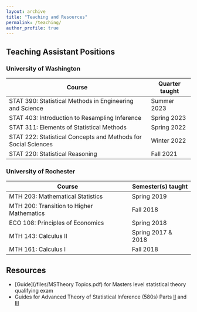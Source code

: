 ```yaml
---
layout: archive
title: "Teaching and Resources"
permalink: /teaching/
author_profile: true
---
```


## Teaching Assistant Positions

### University of Washington

| Course                                                         | Quarter taught| 
| --------                                                       | ------        |
| STAT 390: Statistical Methods in Engineering and Science       | Summer 2023   |
| STAT 403: Introduction to Resampling Inference                 | Spring 2023   | 
| STAT 311: Elements of Statistical Methods                      | Spring 2022   |
| STAT 222: Statistical Concepts and Methods for Social Sciences | Winter 2022   |
| STAT 220: Statistical Reasoning                                | Fall 2021     |


### University of Rochester

| Course                                                         | Semester(s) taught| 
| --------                                                       | ------            |
| MTH 203: Mathematical Statistics                               | Spring 2019       |
| MTH 200: Transition to Higher Mathematics                      | Fall 2018         |
| ECO 108: Principles of Economics                               | Spring 2018       |
| MTH 143: Calculus II                                           | Spring 2017 & 2018|
| MTH 161: Calculus I                                            | Fall 2018         |

## Resources

* [Guide](/files/MSTheory Topics.pdf) for Masters level statistical theory qualifying exam 
* Guides for Advanced Theory of Statistical Inference (580s) Parts [II](files/STAT_582_Final_Guide.pdf) and [III](files/STAT_583_Final_Guide.pdf)






